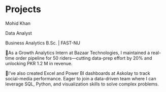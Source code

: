 # Projects
Mohid Khan 

Data Analyst

Business Analytics B.Sc. | FAST-NU 

🎯As a Growth Analytics Intern at Bazaar Technologies, I maintained a real-time order pipeline for 50 riders—cutting data-prep effort by 20% and unlocking PKR 1.2 M in revenue. 

🚀I’ve also created Excel and Power BI dashboards at Askolay to track social-media performance. Eager to join a data-driven team where I can leverage SQL, Python, and visualization skills to solve complex problems.
